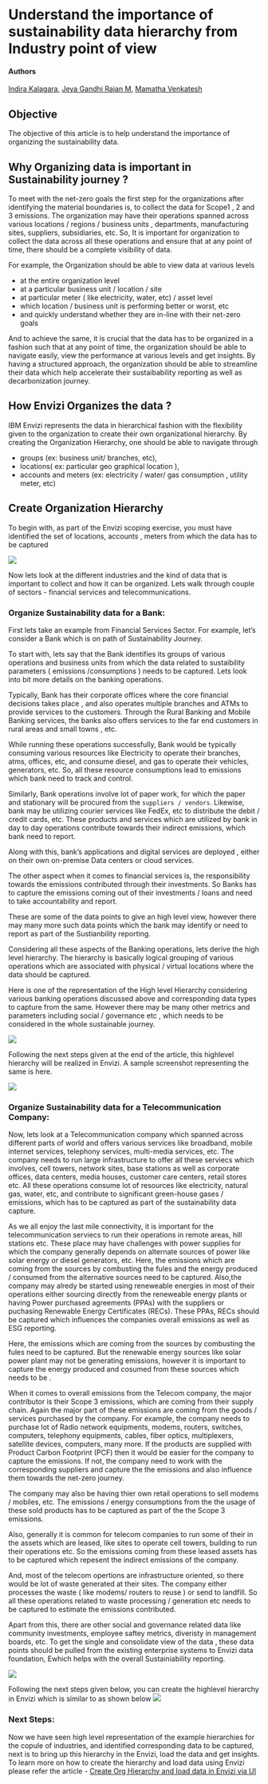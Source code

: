 # Understand the importance of sustainability data hierarchy from Industry point of view

#### Authors
 [Indira Kalagara](https://community.ibm.com/community/user/envirintel/people/indira-kumari-kalagara1), [Jeya Gandhi Rajan M](https://community.ibm.com/community/user/envirintel/people/jeya-gandhi-rajan-m1), [Mamatha Venkatesh](https://community.ibm.com/community/user/envirintel/network/members/profile?UserKey=813a3553-d5cc-4b76-9970-ed40f865cb31)


## Objective
The objective of this article is to help understand the importance of organizing the sustainability data. 

## Why Organizing data is important in Sustainability journey ?

To meet with the net-zero goals the first step for the organizations after identifying the material boundaries is, to collect the data for Scope1 , 2 and 3 emissions. The organization may have their operations spanned across various locations / regions /  business units , departments, manufacturing sites, suppliers, subsidiaries, etc.   So, It is important for organization to collect the data across all these operations  and ensure that at any point of time,  there should be a complete visibility of data. 


For example, the Organization should be able to view data at various levels 
- at the entire organization level   
- at a particular business unit / location / site
- at particular meter ( like electricity, water, etc)   / asset level 
- which location / business unit is performing better or worst, etc
- and quickly understand whether they are in-line with their net-zero goals

And to achieve the same, it is crucial that the data has to be organized in a fashion such that at any point of time, the organization should be able to navigate easily, view the performance at various levels and  get insights. By having a structured approach, the organization should be able to streamline their data which help accelerate their sustaibability reporting as well as decarbonization journey.


## How Envizi Organizes the data ?

IBM Envizi  represents the data in hierarchical fashion with the flexibility given to the organization  to create their own organizational hierarchy.  By creating the  Organization Hierarchy, one should be able to navigate through
- groups (ex: business unit/ branches, etc),
- locations( ex: particular geo graphical location ), 
- accounts and meters (ex: electricity / water/ gas consumption , utility meter, etc)

## Create  Organization Hierarchy

To begin with, as part of the Envizi scoping exercise, you must have identified the set of locations, accounts , meters from which the data has to be captured

<img src="images/OrgStructure.png">

Now lets look at the different industries and the kind of data that is important to collect and how it can be organized. Lets walk through couple of sectors - financial services and telecommunications.

### Organize Sustainability data for a Bank:

First lets take an example from Financial Services Sector.  For example, let’s consider a Bank which is on path of Sustainability Journey.

To start with,  lets say that the Bank identifies its groups of various operations and business units from which the data related to sustaibility parameters ( emissions /consumptions ) needs to be captured.  Lets look into bit more details on the banking operations. 

Typically, Bank has their corporate offices where the core financial decisions takes place , and also  operates multiple branches and ATMs to provide services to the customers. Through the Rural Banking and Mobile Banking services, the banks also offers services to the far end customers in rural areas and small towns , etc. 

While running these operations successfully, Bank would be typically consuming various resources like Electricity to operate their branches, atms, offices, etc,  and  consume diesel, and gas to operate their vehicles, generators, etc.   So, all these resource consumptions lead to emissions which bank need to track and control. 

Similarly, Bank operations involve lot of paper work, for which the paper and stationary will be procured from the  `suppliers / vendors`.  Likewise, bank may be utilizing courier services like FedEx, etc to distribute the debit / credit cards, etc.  These products and services which are utilized by bank in day to day operations contribute towards their indirect emissions, which bank need to report.  

Along with this, bank’s applications and digital services are deployed , either on their own on-premise Data centers or cloud services.

The other aspect when it comes to financial services  is, the responsibility towards the emissions contributed through their investments. So Banks has to  capture the emissions coming out of their investments / loans and need to take accountability and report. 

These are some of the data points to give an high level view, however there may many more such data points which the bank may identify or need to report as part of the Sustianbility reporting. 

Considering all these aspects of the Banking operations, lets derive the high level hierarchy. The hierarchy  is basically logical grouping of various operations  which are associated with physical / virtual locations where the data should be captured.  

Here is one of the representation of the High level Hierarchy considering various banking operations discussed above and corresponding data types  to capture from the same. However there may be many other metrics and parameters  including social / governance etc ,  which needs to be considered in the whole sustainable journey. 

 
<img src="images/INBank_OrgHierarchy.png">

Following the next steps given at the end of the article, this highlevel hierarchy will be realized in Envizi. A sample screenshot representing the same is here.

<img src="images/INBank_Envizi.png">

### Organize Sustainability data for a Telecommunication Company:

Now, lets look at a Telecommunication company which spanned across different parts of world and offers various services like broadband, mobile internet services, telephony services, multi-media services, etc. The company needs to run large infrastructure to offer all these serviecs which involves, cell towers, network sites, base stations as well as corporate offices, data centers, media houses, customer care centers, retail stores etc.  All these operations consume lot of resources like electricity, natural gas, water, etc, and contribute to significant green-house gases / emissions, which has to be captured as part of the sustainability data capture. 

As we all enjoy the last mile connectivity,  it is important for the telecommunication serviecs to run their operations in remote areas, hill stations etc.  These place may have challenges with power supplies for which the company generally depends on alternate sources of power like solar energy or diesel generators, etc. Here, the emissions which are coming from the sources by combusting the fules and the energy produced / consumed from the alternative sources need to be captured. Also,the company may alredy be started using reneweable energies in most of their operations either sourcing directly from the reneweable energy plants or having  Power purchased agreements (PPAs)  with the suppliers or  puchasing Renewable Energy Certificates (RECs).  These PPAs, RECs should be captured which influences the companies overall emissions as well as ESG reporting.

Here, the emissions which are coming from the sources by combusting the fules need to be captured.  But the renewable energy sources like solar power plant may not be generating emissions, however it is important to capture the energy produced and cosumed from these sources which needs to be . 

When it comes to overall emissions from the Telecom company, the major contributor is their Scope 3 emissions, which are coming from their supply chain. Again the major part of these emissions are coming from the goods / services purchased by the company. For example, the company needs to purchase lot of Radio network equipments, modems, routers, switches, computers, telephony equipments, cables, fiber optics, multiplexers, satellite devices, computers, many more. If the products are supplied with Product Carbon Footprint (PCF) then it would be easier for the company to capture the emissions. If not, the company need to work with the  corresponding suppliers and capture the the emissions and also influence them towards the net-zero journey.

The company may also be having thier own retail operations to sell modems / mobiles, etc. The emissions / energy consumptions from the the usage of these sold products has to be captured as part of the the Scope 3 emissions.

Also, generally it is common for telecom companies to run some of their in the assets which are leased, like sites to operate cell towers, building to run their operations etc. So the emissions coming from these leased assets has to be captured which repesent  the indirect emissions of the company.

And, most of the telecom opertions are infrastructure oriented, so there would be lot of waste generated at their sites. The company either processes the waste ( like modems/ routers to reuse ) or send to landfill. So all these operations related to waste processing / generation etc needs to be captured to estimate the emissions contributed. 

Apart from this, there are other social and governance related data like community investments, employee saftey metrics, diveristy in management boards, etc.  To get the single and consolidate view of the data , these data points should be pulled from the existing enterprise systems to Envizi data foundation, Ewhich helps with the overall Sustainiability reporting.

<img src="images/Telecom_OrgHierarchy.png">

Following the next steps given below, you can create the highlevel hierarchy in Envizi which is similar to as shown below
<img src="images/D1-Telco_Envizi.png">



### Next Steps:
Now  we have seen high level representation of the example  hierarchies for the copule of industries,  and identified corresponding data  to be captured, next is to bring up this hierarchy in the Envizi, load the data and get insights. To learn more on how to create the hierarchy and load data using Envizi please refer the article - [Create Org Hierarchy and load data in Envizi via UI](https://community.ibm.com/community/user/envirintel/blogs/jeya-gandhi-rajan-m1/2023/04/04/create-orghierarchy-and-load-data-in-envizi-via-ui)


